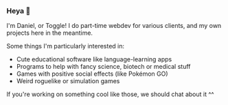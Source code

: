 ### Heya 👋

I'm Daniel, or Toggle! I do part-time webdev for various clients, and my own projects here in the meantime. 

Some things I'm particularly interested in:

- Cute educational software like language-learning apps 
- Programs to help with fancy science, biotech or medical stuff
- Games with positive social effects (like Pokémon GO)
- Weird roguelike or simulation games

If you're working on something cool like those, we should chat about it ^^
